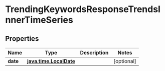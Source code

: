 
# TrendingKeywordsResponseTrendsInnerTimeSeries

## Properties
Name | Type | Description | Notes
------------ | ------------- | ------------- | -------------
**date** | [**java.time.LocalDate**](java.time.LocalDate.md) |  |  [optional]



